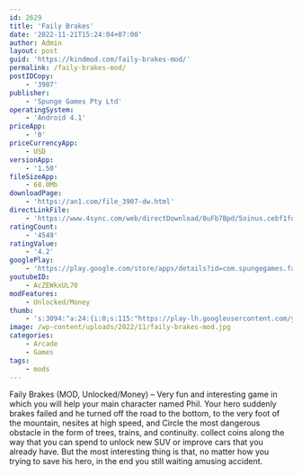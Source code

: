 ```yaml
---
id: 2629
title: 'Faily Brakes'
date: '2022-11-21T15:24:04+07:00'
author: Admin
layout: post
guid: 'https://kindmod.com/faily-brakes-mod/'
permalink: /faily-brakes-mod/
postIDCopy:
    - '3907'
publisher:
    - 'Spunge Games Pty Ltd'
operatingSystem:
    - 'Android 4.1'
priceApp:
    - '0'
priceCurrencyApp:
    - USD
versionApp:
    - '1.50'
fileSizeApp:
    - 68.0Mb
downloadPage:
    - 'https://an1.com/file_3907-dw.html'
directLinkFile:
    - 'https://www.4sync.com/web/directDownload/0uFb7Bpd/5oinus.cebf1fde92b8d1001a1bfc88bd67bcd9'
ratingCount:
    - '4549'
ratingValue:
    - '4.2'
googlePlay:
    - 'https://play.google.com/store/apps/details?id=com.spungegames.failybrakes'
youtubeID:
    - AcZEWkxUL70
modFeatures:
    - Unlocked/Money
thumb:
    - 's:3094:"a:24:{i:0;s:115:"https://play-lh.googleusercontent.com/yjXPozbraHyQthP85f5JePX5fiKyaEkH15IemqpCI4eVSry5fFDJv_g3lZG6Unblo0c=w526-h296";i:1;s:115:"https://play-lh.googleusercontent.com/Ja-NQR1LCZtX_I1I4lExelFGnKFHEeb-M3HVbggOP2n2v78eHg5lYcSlxPmA_sjsUFU=w526-h296";i:2;s:115:"https://play-lh.googleusercontent.com/c3rKRggcQnD79XC2KFOnDx5w9GeqIUdCjnzy95tCbFYjir0XRI0UlkgHtbBt5ImBN3c=w526-h296";i:3;s:115:"https://play-lh.googleusercontent.com/iQ_o07YN3dxlgiw6LrS6dKa2u9BS7wgU6XL8AkbieNcBsLSSDtQ_uwht1cnScdiXK0s=w526-h296";i:4;s:114:"https://play-lh.googleusercontent.com/2nlKLNyT7cApp7TPpm6OR33U6E2uDQcGt0dS9tR-9_Py3Fo1CW6Vqsrc1mw1HuUnog=w526-h296";i:5;s:115:"https://play-lh.googleusercontent.com/9SEwZo_9-0tMN22mvZKxzKJEhn8h2_O4DY8OL2qCHrX_3ZzIOlSGvHd31s6s_BZReN0=w526-h296";i:6;s:115:"https://play-lh.googleusercontent.com/chqdgM7ZLUx8sP-HZ1W_WagZ21m8DJqqG64rUlpHHVIkf6k9axzQsHPgQzypF9UkcUU=w526-h296";i:7;s:115:"https://play-lh.googleusercontent.com/XPYMFHSERj1AiEjpfpiFdQ4pUKfpMKyQn9TBC_80dpaXdaNyWuFd7c1GBnkEOCzi1Uw=w526-h296";i:8;s:115:"https://play-lh.googleusercontent.com/mMkH2A6YA3wrzu-5FpJD7h18z_nrEsatlujZA76K1fKVoVchDaFdgXjYxVxMz2zTJKc=w526-h296";i:9;s:116:"https://play-lh.googleusercontent.com/jygwIliq78VDtnECyATqZrYyKmZOjQ784TEBavRVBWf61nSr3jf_pEXPjiGdjFQCR2Fi=w526-h296";i:10;s:116:"https://play-lh.googleusercontent.com/FW4qNxOyWrz6-itWfLo_uUA49Rb-8n6ZnWW9sv0y0l61Qt2c3LUUNRK3S0Oo38GjFi0f=w526-h296";i:11;s:115:"https://play-lh.googleusercontent.com/MWpSZxm1SKcVYVydYrK_EDY_KFP6D4Po_7Y2d89-xWyLuBmdHwDhPSjac8sLDMDN6g0=w526-h296";i:12;s:115:"https://play-lh.googleusercontent.com/3fGim1XeB-Kw9pwArF7YOMtYHbQjA0h3Jfv-tasad4Q4hOPWY6PZykxRh6iBNAetP_A=w526-h296";i:13;s:115:"https://play-lh.googleusercontent.com/_SJPewdsrlEGxxG_eFZsu1mVeS32YD3iclt3xZ2y8__OBtTG3hWdJhOzqcJdBTNEcuE=w526-h296";i:14;s:114:"https://play-lh.googleusercontent.com/ttL8owLLmNNjMpNmxdajKl25j8bPazcZnRVLZwdXIlqd-K5VUfZzOfFIApYK1bdDPw=w526-h296";i:15;s:115:"https://play-lh.googleusercontent.com/gKSu4W7lxa9ye7BJgtPXdjD4zOkZC4pJdTOMKA8EmJXiXVFCXHCi2Tps1jPJqZHxig8=w526-h296";i:16;s:116:"https://play-lh.googleusercontent.com/JyisImyhS-tQcrLvRY0fMDSeam3WhTnFmNhTWQ35p6XnwbNCWK4NCT89dCOXaGO8bkVO=w526-h296";i:17;s:115:"https://play-lh.googleusercontent.com/v2gtSbkAv1bxxYzDRhsTEJtzCe3J6Do8Cmu5ywaNCmyeZGBUHmDwW7lwir9u6n9VPXE=w526-h296";i:18;s:114:"https://play-lh.googleusercontent.com/R3hKqHe6kVRuddyWZ_iQwbnU2-4D07Bddpdvt8eIa6A58D4AZyWWO18exXfLJlPJuA=w526-h296";i:19;s:115:"https://play-lh.googleusercontent.com/Z4Vedgdem_B2MRcbbRJ2Ak_eUcGSCEemTUxuG-qzplEY2hZBOWMF8WjHIvRWoBbaqS0=w526-h296";i:20;s:114:"https://play-lh.googleusercontent.com/Wbgxd7YBC9bGILoqzlg3FbM3lwvN8cZJclozWLtbKfKXg7rKPvM0Pa1WcbRe2Uv8VA=w526-h296";i:21;s:115:"https://play-lh.googleusercontent.com/pnX031D8iTtWkoEFtMYZ9J3Zi2uUbSx95DN9mFLv6e3N6tcKUNhaNCRB91J0lDTNCc0=w526-h296";i:22;s:116:"https://play-lh.googleusercontent.com/bIjKVMPGaoEWLlA42AkaSlzbI6vrxL-ggmnHX9-smF-P-MGN-nBkfh20-aeJ9csyoNpk=w526-h296";i:23;s:116:"https://play-lh.googleusercontent.com/iIEG7FKohor8cZCRstIf1dmHiFjcazNId0NNUqplhXwcrpOeI7L9fFAcuhW0fD5nGygL=w526-h296";}";'
image: /wp-content/uploads/2022/11/faily-brakes-mod.jpg
categories:
    - Arcade
    - Games
tags:
    - mods
---
```


Faily Brakes (MOD, Unlocked/Money) – Very fun and interesting game in which you will help your main character named Phil. Your hero suddenly brakes failed and he turned off the road to the bottom, to the very foot of the mountain, nesites at high speed, and Circle the most dangerous obstacle in the form of trees, trains, and continuity. collect coins along the way that you can spend to unlock new SUV or improve cars that you already have. But the most interesting thing is that, no matter how you trying to save his hero, in the end you still waiting amusing accident.